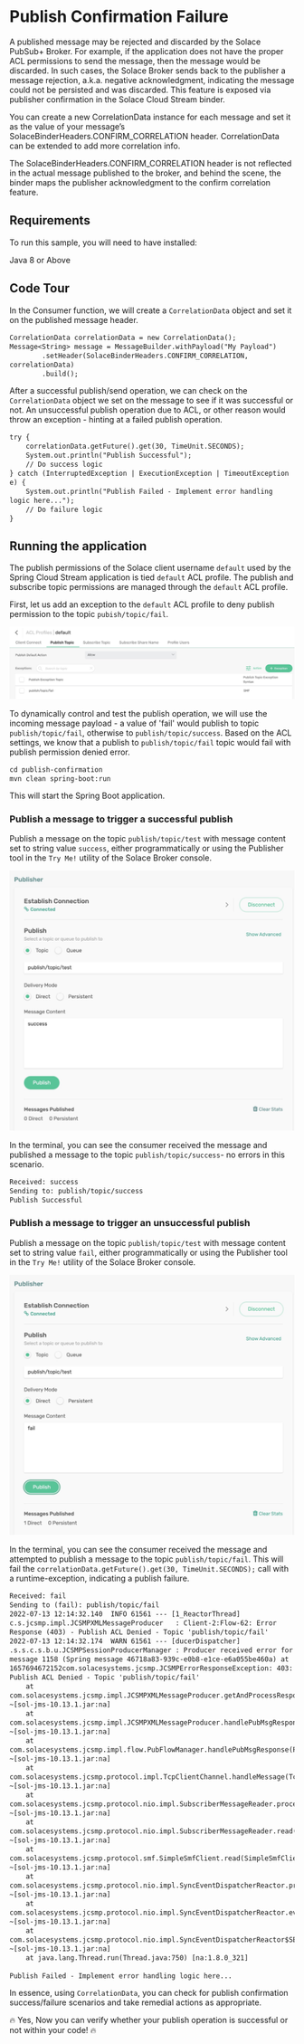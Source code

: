 # Publish Confirmation Failure

A published message may be rejected and discarded by the Solace PubSub+ Broker. For example, if the application does not have the proper ACL permissions to send the message, then the message would be discarded. In such cases, the Solace Broker sends back to the publisher a message rejection, a.k.a. negative acknowledgment, indicating the message could not be persisted and was discarded. This feature is exposed via publisher confirmation in the Solace Cloud Stream binder.

You can create a new CorrelationData instance for each message and set it as the value of your message’s SolaceBinderHeaders.CONFIRM_CORRELATION header. CorrelationData can be extended to add more correlation info. 

The SolaceBinderHeaders.CONFIRM_CORRELATION header is not reflected in the actual message published to the broker, and behind the scene, the binder maps the publisher acknowledgment to the confirm correlation feature.

## Requirements

To run this sample, you will need to have installed:

Java 8 or Above

## Code Tour

In the Consumer function, we will create a `CorrelationData` object and set it on the published message header. 

```
CorrelationData correlationData = new CorrelationData();
Message<String> message = MessageBuilder.withPayload("My Payload")
        .setHeader(SolaceBinderHeaders.CONFIRM_CORRELATION, correlationData)
        .build();
```

After a successful publish/send operation, we can check on the `CorrelationData` object we set on the message to see if it was successful or not. An unsuccessful publish operation due to ACL, or other reason would throw an exception - hinting at a failed publish operation.
 
```
try {
    correlationData.getFuture().get(30, TimeUnit.SECONDS);
    System.out.println("Publish Successful");
    // Do success logic
} catch (InterruptedException | ExecutionException | TimeoutException e) {
    System.out.println("Publish Failed - Implement error handling logic here...");
    // Do failure logic
}
```

## Running the application

The publish permissions of the Solace client username `default` used by the Spring Cloud Stream application is tied `default` ACL profile. The publish and subscribe topic permissions are managed through the `default` ACL profile. 

First, let us add an exception to the `default` ACL profile to deny publish permission to the topic `pubish/topic/fail`.

<p align="center"><img width="auto" alt="auth" src="images/acl-setting.jpg"></p>

To dynamically control and test the publish operation, we will use the incoming message payload - a value of 'fail' would publish to topic `publish/topic/fail`, otherwise to `publish/topic/success`. Based on the ACL settings, we know that a publish to `publish/topic/fail` topic would fail with publish permission denied error.

```
cd publish-confirmation
mvn clean spring-boot:run
```
This will start the Spring Boot application.

### Publish a message to trigger a successful publish

Publish a message on the topic `publish/topic/test` with message content set to string value `success`, either programmatically or using the Publisher tool in the `Try Me!` utility of the Solace Broker console. 

<p align="center"><img width="640" alt="auth" src="images/tryme-publisher-success.jpg"></p>

In the terminal, you can see the consumer received the message and published a message to the topic `publish/topic/success`- no errors in this scenario.

```
Received: success
Sending to: publish/topic/success
Publish Successful
```

### Publish a message to trigger an unsuccessful publish

Publish a message on the topic `publish/topic/test` with message content set to string value `fail`, either programmatically or using the Publisher tool in the `Try Me!` utility of the Solace Broker console. 

<p align="center"><img width="640" alt="auth" src="images/tryme-publisher-fail.jpg"></p>

In the terminal, you can see the consumer received the message and attempted to publish a message to the topic `publish/topic/fail`. This will fail the `correlationData.getFuture().get(30, TimeUnit.SECONDS);` call with a runtime-exception, indicating a publish failure.

```
Received: fail
Sending to (fail): publish/topic/fail
2022-07-13 12:14:32.140  INFO 61561 --- [1_ReactorThread] c.s.jcsmp.impl.JCSMPXMLMessageProducer   : Client-2:Flow-62: Error Response (403) - Publish ACL Denied - Topic 'publish/topic/fail'
2022-07-13 12:14:32.174  WARN 61561 --- [ducerDispatcher] .s.s.c.s.b.u.JCSMPSessionProducerManager : Producer received error for message 1158 (Spring message 46718a83-939c-e0b8-e1ce-e6a055be460a) at 1657694672152com.solacesystems.jcsmp.JCSMPErrorResponseException: 403: Publish ACL Denied - Topic 'publish/topic/fail'
    at com.solacesystems.jcsmp.impl.JCSMPXMLMessageProducer.getAndProcessResponse(JCSMPXMLMessageProducer.java:1508) ~[sol-jms-10.13.1.jar:na]
    at com.solacesystems.jcsmp.impl.JCSMPXMLMessageProducer.handlePubMsgResponse(JCSMPXMLMessageProducer.java:2073) ~[sol-jms-10.13.1.jar:na]
    at com.solacesystems.jcsmp.impl.flow.PubFlowManager.handlePubMsgResponse(PubFlowManager.java:667) ~[sol-jms-10.13.1.jar:na]
    at com.solacesystems.jcsmp.protocol.impl.TcpClientChannel.handleMessage(TcpClientChannel.java:1702) ~[sol-jms-10.13.1.jar:na]
    at com.solacesystems.jcsmp.protocol.nio.impl.SubscriberMessageReader.processRead(SubscriberMessageReader.java:98) ~[sol-jms-10.13.1.jar:na]
    at com.solacesystems.jcsmp.protocol.nio.impl.SubscriberMessageReader.read(SubscriberMessageReader.java:139) ~[sol-jms-10.13.1.jar:na]
    at com.solacesystems.jcsmp.protocol.smf.SimpleSmfClient.read(SimpleSmfClient.java:1191) ~[sol-jms-10.13.1.jar:na]
    at com.solacesystems.jcsmp.protocol.nio.impl.SyncEventDispatcherReactor.processReactorChannels(SyncEventDispatcherReactor.java:206) ~[sol-jms-10.13.1.jar:na]
    at com.solacesystems.jcsmp.protocol.nio.impl.SyncEventDispatcherReactor.eventLoop(SyncEventDispatcherReactor.java:157) ~[sol-jms-10.13.1.jar:na]
    at com.solacesystems.jcsmp.protocol.nio.impl.SyncEventDispatcherReactor$SEDReactorThread.run(SyncEventDispatcherReactor.java:338) ~[sol-jms-10.13.1.jar:na]
    at java.lang.Thread.run(Thread.java:750) [na:1.8.0_321]

Publish Failed - Implement error handling logic here...
```

In essence, using `CorrelationData`, you can check for publish confirmation success/failure scenarios and take remedial actions as appropriate.


🔥 Yes, Now you can verify whether your publish operation is successful or not within your code! 🔥
